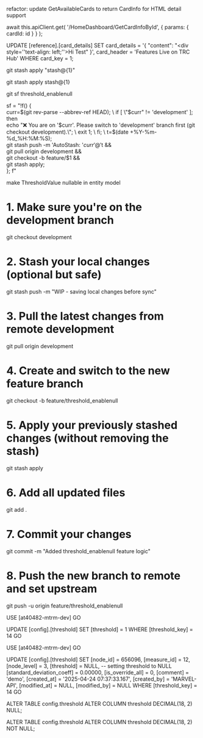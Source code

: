 refactor: update GetAvailableCards to return CardInfo for HTML detail support






await this.apiClient.get<ICardInfo>(
  '/HomeDashboard/GetCardInfoById',
  {
    params: { cardId: id }
  }
);



UPDATE [reference].[card_details]
SET 
    card_details = '{ "content": "<div style=''text-align: left;''>Hi Test</div>" }',
    card_header = 'Features Live on TRC Hub'
WHERE card_key = 1;



git stash apply "stash@{1}"


git stash apply stash@{1}

git sf threshold_enablenull


sf = "!f() { \
  curr=$(git rev-parse --abbrev-ref HEAD); \
  if [ \"$curr\" != 'development' ]; then \
    echo \"❌ You are on '$curr'. Please switch to 'development' branch first (git checkout development).\"; \
    exit 1; \
  fi; \
  t=$(date +%Y-%m-%d_%H:%M:%S); \
  git stash push -m 'AutoStash: '$curr' @ '$t && \
  git pull origin development && \
  git checkout -b feature/$1 && \
  git stash apply; \
}; f"






make ThresholdValue nullable in entity model

# 1. Make sure you're on the development branch
git checkout development

# 2. Stash your local changes (optional but safe)
git stash push -m "WIP - saving local changes before sync"

# 3. Pull the latest changes from remote development
git pull origin development

# 4. Create and switch to the new feature branch
git checkout -b feature/threshold_enablenull

# 5. Apply your previously stashed changes (without removing the stash)
git stash apply

# 6. Add all updated files
git add .

# 7. Commit your changes
git commit -m "Added threshold_enablenull feature logic"

# 8. Push the new branch to remote and set upstream
git push -u origin feature/threshold_enablenull



USE [at40482-mtrm-dev]
GO

UPDATE [config].[threshold]
SET [threshold] = 1
WHERE [threshold_key] = 14
GO


USE [at40482-mtrm-dev]
GO

UPDATE [config].[threshold]
SET
    [node_id] = 656096,
    [measure_id] = 12,
    [node_level] = 3,
    [threshold] = NULL,  -- setting threshold to NULL
    [standard_deviation_coeff] = 0.00000,
    [is_override_all] = 0,
    [comment] = 'demo',
    [created_at] = '2025-04-24 07:37:33.167',
    [created_by] = 'MARVEL-API',
    [modified_at] = NULL,
    [modified_by] = NULL
WHERE
    [threshold_key] = 14
GO


ALTER TABLE config.threshold
ALTER COLUMN threshold DECIMAL(18, 2) NULL;


ALTER TABLE config.threshold
ALTER COLUMN threshold DECIMAL(18, 2) NOT NULL;
